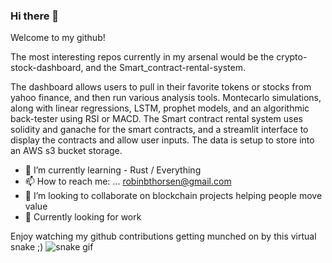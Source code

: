 ### Hi there 👋
Welcome to my github!

The most interesting repos currently in my arsenal would be the crypto-stock-dashboard, and the Smart_contract-rental-system.

The dashboard allows users to pull in their favorite tokens or stocks from yahoo finance, and then run various analysis tools. Montecarlo simulations, along with linear regressions, LSTM, prophet models, and an algorithmic back-tester using RSI or MACD.
The Smart contract rental system uses solidity and ganache for the smart contracts, and a streamlit interface to display the contracts and allow user inputs. The data is setup to store into an AWS s3 bucket storage. 


- 🌱 I’m currently learning - Rust / Everything
- 📫 How to reach me: ... robinbthorsen@gmail.com 
- 👯 I’m looking to collaborate on blockchain projects helping people move value
- 💬 Currently looking for work 


Enjoy watching my github contributions getting munched on by this virtual snake ;) 
![snake gif](https://github.com/jedandroby/jedandroby/blob/output/github-contribution-grid-snake.svg)

<!--
**jedandroby/jedandroby** is a ✨ _special_ ✨ repository because its `README.md` (this file) appears on your GitHub profile.

Here are some ideas to get you started:

- 🔭 I’m currently working on ...
- 🌱 I’m currently learning ...
- 👯 I’m looking to collaborate on ...
- 🤔 I’m looking for help with ...
- 💬 Ask me about ...
- 📫 How to reach me: ...
- 😄 Pronouns: ...
- ⚡ Fun fact: ...
-->
